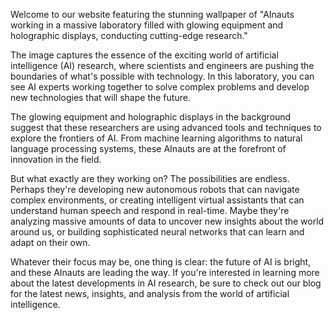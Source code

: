 <!--
Write me content for website with wallpaper "AInauts working in a massive laboratory filled with glowing equipment and holographic displays, conducting cutting-edge research."
-->

<!--font:Open Sans is a versatile and widely used Google font that would be a great fit for most websites.-->

Welcome to our website featuring the stunning wallpaper of "AInauts working in a massive laboratory filled with glowing equipment and holographic displays, conducting cutting-edge research."

The image captures the essence of the exciting world of artificial intelligence (AI) research, where scientists and engineers are pushing the boundaries of what's possible with technology. In this laboratory, you can see AI experts working together to solve complex problems and develop new technologies that will shape the future.

The glowing equipment and holographic displays in the background suggest that these researchers are using advanced tools and techniques to explore the frontiers of AI. From machine learning algorithms to natural language processing systems, these AInauts are at the forefront of innovation in the field.

But what exactly are they working on? The possibilities are endless. Perhaps they're developing new autonomous robots that can navigate complex environments, or creating intelligent virtual assistants that can understand human speech and respond in real-time. Maybe they're analyzing massive amounts of data to uncover new insights about the world around us, or building sophisticated neural networks that can learn and adapt on their own.

Whatever their focus may be, one thing is clear: the future of AI is bright, and these AInauts are leading the way. If you're interested in learning more about the latest developments in AI research, be sure to check out our blog for the latest news, insights, and analysis from the world of artificial intelligence.
